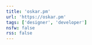```yaml
---
title: 'oskar.pm'
url: 'https://oskar.pm'
tags: ['designer', 'developer']
nsfw: false
rss: false
---
```

